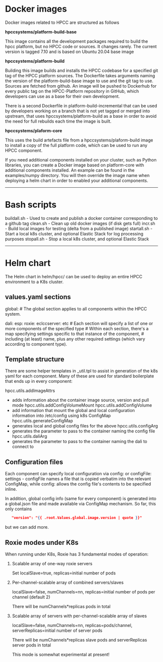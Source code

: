 Docker images
=============

Docker images related to HPCC are structured as follows

**hpccsystems/platform-build-base**

This image contains all the development packages required to build the hpcc platform,
but no HPCC code or sources. It changes rarely. The current version is tagged 7.10 and
is based on Ubuntu 20.04 base image

**hpccsystems/platform-build**

Building this image builds and installs the HPCC codebase for a specified git tag
of the HPCC platform sources. The Dockerfile takes arguments naming the version of
the platform-build-base image to use and the git tag to use. Sources are fetched from
github. An image will be pushed to Dockerhub for every public tag on the HPCC-Platform
repository in GitHub, which developers can use as a base for their own development.

There is a second Dockerfile in platform-build-incremental that can be used by developers
working on a branch that is not yet tagged or merged into upstream, that uses 
hpccsystems/platform-build as a base in order to avoid the need for full rebuilds each time
the image is built.

**hpccsystems/plaform-core**

This uses the build artefacts file from a hpccsystems/plaform-build image to install a copy of the
full platform code, which can be used to run any HPCC component.

If you need additional components installed on your cluster, such as Python libraries, you can create
a Docker image based on platform-core with additional components installed. An example can be found
in the examples/numpy directory. You will then override the image name when deploying a helm chart in
order to enabled your additional components.


---
Bash scripts
============
buildall.sh - Used to create and publish a docker container corresponding to a github tag
clean.sh    - Clean up old docker images (if disk gets full)
incr.sh     - Build local images for testing (delta from a published image)
startall.sh - Start a local k8s cluster, and optional Elastic Stack for log processing purposes
stopall.sh  - Stop a local k8s cluster, and optional Elastic Stack

---

Helm chart
==========

The Helm chart in helm/hpcc/ can be used to deploy an entire HPCC environment to a K8s cluster.

values.yaml sections
--------------------

global:
    # The global section applies to all components within the HPCC system.

dali:
esp:
roxie:
eclccserver:
etc
    # Each section will specify a list of one or more components of the specified type
    # Within each section, there's a map specifying settings specific to that instance of the component,
    # including (at least) name, plus any other required settings (which vary according to component type).

Template structure
------------------

There are some helper templates in _util.tpl to assist in generation of the k8s yaml for each component.
Many of these are used for standard boilerplate that ends up in every component:

hpcc.utils.addImageAttrs
 - adds information about the container image source, version and pull mode
hpcc.utils.addConfigVolumeMount
hpcc.utils.addConfigVolume
 - add information that mount the global and local configuration information into /etc/config using k8s ConfigMap
hpcc.utils.generateConfigMap
 - generates local and global config files for the above
hpcc.utils.configArg
 - generates the parameter to pass to the container naming the config file 
hpcc.utils.daliArg
 - generates the parameter to pass to the container naming the dali to connect to 

Configuration files
-------------------

Each component can specify local configuration via config: or configFile: settings - configFile names a file
that is copied verbatim into the relevant ConfigMap, while config: allows the config file's contents to be
specified inline.

In addition, global config info (same for every component) is generated into a global.json file and made
available via ConfigMap mechanism. So far, this only contains

```json
   "version": "{{ .root.Values.global.image.version | quote }}"
```

but we can add more.

Roxie modes under K8s
---------------------

When running under K8s, Roxie has 3 fundamental modes of operation:

  1. Scalable array of one-way roxie servers

     Set localSlave=true, replicas=initial number of pods

  2. Per-channel-scalable array of combined servers/slaves

     localSlave=false, numChannels=nn, replicas=initial number of pods per channel (default 2)

     There will be numChannels*replicas pods in total

  3. Scalable array of servers with per-channel-scalable array of slaves

     localSlave=false, numChannels=nn, replicas=pods/channel, serverReplicas=initial number of server pods

     There will be numChannels*replicas slave pods and serverReplicas server pods in total
  
     This mode is somewhat experimental at present!
  
